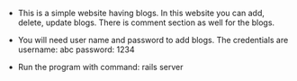
- This is a simple website having blogs. In this website you can add, delete, update blogs. There is comment section as well for the blogs.

- You will need user name and password to add blogs. The credentials are 
username: abc
password: 1234

- Run the program with command: 
	rails server
